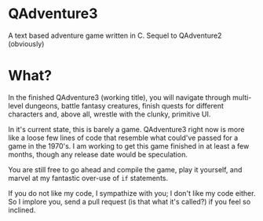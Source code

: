 # QAdventure3
A text based adventure game written in C.
Sequel to QAdventure2 (obviously)

# What?
In the finished QAdventure3 (working title), you will navigate through multi-level dungeons, battle fantasy creatures, finish quests 
for different characters and, above all, wrestle with the clunky, primitive UI.

In it's current state, this is barely a game. QAdventure3 right now is more like a loose few lines of code that resemble what could've passed for a game in the 1970's. I am working to get this game finished in at least a few months, though any release date would be speculation.

You are still free to go ahead and compile the game, play it yourself, and marvel at my fantastic over-use of `if` statements.

If you do not like my code, I sympathize with you; I don't like my code either. So I implore you, send a pull request (is that what it's called?) if you feel so inclined.
